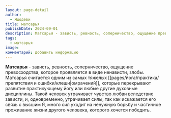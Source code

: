 ```yaml
---
layout: page-detail
author:
  - Яшодеви
title: матсарья
publishDate: 2024-09-01
description: Матсарья - зависть, ревность, соперничество, ощущение превосходства, которое проявляется в виде ненависти, злобы. Матсарья считается одним из самых тяжелых омрачений, которые перекрывают развитие практикующему йогу или любые другие духовные дисциплины.
tags:
  - матсарья
image: 
комментарий: добавить информацию
---
```

**Матсарья** - зависть, ревность, соперничество, ощущение превосходства, которое проявляется в виде ненависти, злобы. Матсарья считается одним из самых тяжелых [[pages/йога/практика/препятствия и ошибки/клеши|омрачений]], которые перекрывают развитие практикующему йогу или любые другие духовные дисциплины. Такой человек утрачивает чувство любви вследствие зависти, и, одновременно, утрачивает силы, так как искажается его связь с высшим Я, много сил уходит на ненужную борьбу и частичное проживание жизни другого человека, которого хочется победить.

